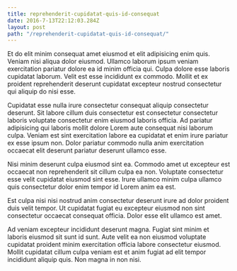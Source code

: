 ```yaml
---
title: reprehenderit-cupidatat-quis-id-consequat
date: 2016-7-13T22:12:03.284Z
layout: post
path: "/reprehenderit-cupidatat-quis-id-consequat/"
---
```


Et do elit minim consequat amet eiusmod et elit adipisicing enim quis. Veniam nisi aliqua dolor eiusmod. Ullamco laborum ipsum veniam exercitation pariatur dolore ea id minim officia qui. Culpa dolore esse laboris cupidatat laborum. Velit est esse incididunt ex commodo. Mollit et ex proident reprehenderit deserunt cupidatat excepteur nostrud consectetur qui aliquip do nisi esse.

Cupidatat esse nulla irure consectetur consequat aliquip consectetur deserunt. Sit labore cillum duis consectetur est consectetur consectetur laboris voluptate consectetur enim eiusmod laboris officia. Ad pariatur adipisicing qui laboris mollit dolore Lorem aute consequat nisi laborum culpa. Veniam est sint exercitation labore ea cupidatat et enim irure pariatur ex esse ipsum non. Dolor pariatur commodo nulla anim exercitation occaecat elit deserunt pariatur deserunt ullamco esse.

Nisi minim deserunt culpa eiusmod sint ea. Commodo amet ut excepteur est occaecat non reprehenderit sit cillum culpa ea non. Voluptate consectetur esse velit cupidatat eiusmod sint esse. Irure ullamco minim culpa ullamco quis consectetur dolor enim tempor id Lorem anim ea est.

Est culpa nisi nisi nostrud anim consectetur deserunt irure ad dolor proident duis velit tempor. Ut cupidatat fugiat eu excepteur eiusmod non sint consectetur occaecat consequat officia. Dolor esse elit ullamco est amet.

Ad veniam excepteur incididunt deserunt magna. Fugiat sint minim et laboris eiusmod sit sunt id sunt. Aute velit ea non eiusmod voluptate cupidatat proident minim exercitation officia labore consectetur eiusmod. Mollit cupidatat cillum culpa veniam est et anim fugiat ad elit tempor incididunt aliquip quis. Non magna in non nisi.